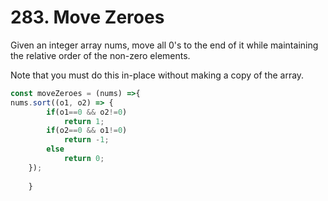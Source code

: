 # 283. Move Zeroes
Given an integer array nums, move all 0's to the end of it while maintaining the relative order of the non-zero elements.

Note that you must do this in-place without making a copy of the array.


``` javascript
const moveZeroes = (nums) =>{
nums.sort((o1, o2) => {
        if(o1==0 && o2!=0)
            return 1;
        if(o2==0 && o1!=0)
            return -1;
        else 
            return 0;
    });
    
    }
```
